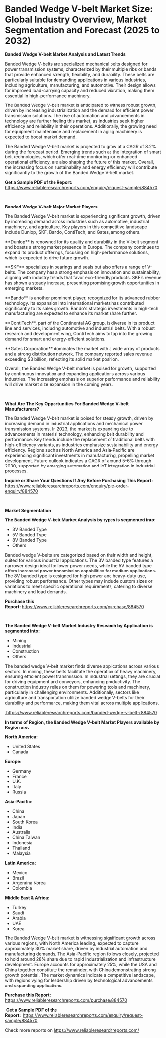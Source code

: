 <p><h1>Banded Wedge V-belt Market Size: Global Industry Overview, Market Segmentation and Forecast (2025 to 2032)</h1></p><p><strong>Banded Wedge V-belt Market Analysis and Latest Trends</strong></p>
<p><p>Banded Wedge V-belts are specialized mechanical belts designed for power transmission systems, characterized by their multiple ribs or bands that provide enhanced strength, flexibility, and durability. These belts are particularly suitable for demanding applications in various industries, including agriculture, manufacturing, and automotive. Their design allows for improved load-carrying capacity and reduced vibration, making them essential in high-performance machinery.</p><p>The Banded Wedge V-belt market is anticipated to witness robust growth, driven by increasing industrialization and the demand for efficient power transmission solutions. The rise of automation and advancements in technology are further fueling this market, as industries seek higher efficiency and reliability in their operations. Additionally, the growing need for equipment maintenance and replacement in aging machinery is expected to boost market demand.</p><p>The Banded Wedge V-belt market is projected to grow at a CAGR of 8.2% during the forecast period. Emerging trends such as the integration of smart belt technologies, which offer real-time monitoring for enhanced operational efficiency, are also shaping the future of this market. Overall, the increasing focus on sustainability and energy efficiency will contribute significantly to the growth of the Banded Wedge V-belt market.</p></p>
<p><strong>Get a Sample PDF of the Report:&nbsp;</strong> <a href="https://www.reliableresearchreports.com/enquiry/request-sample/884570?utm_campaign=2104&utm_medium=2&utm_source=Github&utm_content=ia&utm_term=01022025&utm_id=banded-wedge-v-belt">https://www.reliableresearchreports.com/enquiry/request-sample/884570</a></p>
<p>&nbsp;</p>
<p><strong>Banded Wedge V-belt Major Market Players</strong></p>
<p><p>The Banded Wedge V-belt market is experiencing significant growth, driven by increasing demand across industries such as automotive, industrial machinery, and agriculture. Key players in this competitive landscape include Dunlop, SKF, Bando, ContiTech, and Gates, among others.</p><p>**Dunlop** is renowned for its quality and durability in the V-belt segment and boasts a strong market presence in Europe. The company continues to expand its product offerings, focusing on high-performance solutions, which is expected to drive future growth.</p><p>**SKF** specializes in bearings and seals but also offers a range of V-belts. The company has a strong emphasis on innovation and sustainability, aligning with industry trends that favor eco-friendly products. SKF’s revenue has shown a steady increase, presenting promising growth opportunities in emerging markets.</p><p>**Bando** is another prominent player, recognized for its advanced rubber technology. Its expansion into international markets has contributed significantly to its sales growth. Bando's strategic investments in high-tech manufacturing are expected to enhance its market share further.</p><p>**ContiTech**, part of the Continental AG group, is diverse in its product line and services, including automotive and industrial belts. With a robust research and development wing, ContiTech aims to tap into the growing demand for smart and energy-efficient solutions.</p><p>**Gates Corporation** dominates the market with a wide array of products and a strong distribution network. The company reported sales revenue exceeding $3 billion, reflecting its solid market position.</p><p>Overall, the Banded Wedge V-belt market is poised for growth, supported by continuous innovation and expanding applications across various industries. The increasing emphasis on superior performance and reliability will drive market size expansion in the coming years.</p></p>
<p>&nbsp;</p>
<p><strong>What Are The Key Opportunities For Banded Wedge V-belt Manufacturers?</strong></p>
<p><p>The Banded Wedge V-belt market is poised for steady growth, driven by increasing demand in industrial applications and mechanical power transmission systems. In 2023, the market is expanding due to advancements in material technology, enhancing belt durability and performance. Key trends include the replacement of traditional belts with high-efficiency variants, as industries emphasize sustainability and energy efficiency. Regions such as North America and Asia-Pacific are experiencing significant investments in manufacturing, propelling market development. Future outlook indicates a CAGR of around 5-6% through 2030, supported by emerging automation and IoT integration in industrial processes.</p></p>
<p><strong>Inquire or Share Your Questions If Any Before Purchasing This Report:</strong> <a href="https://www.reliableresearchreports.com/enquiry/pre-order-enquiry/884570?utm_campaign=2104&utm_medium=2&utm_source=Github&utm_content=ia&utm_term=01022025&utm_id=banded-wedge-v-belt">https://www.reliableresearchreports.com/enquiry/pre-order-enquiry/884570</a></p>
<p>&nbsp;</p>
<p><strong>Market Segmentation</strong></p>
<p><strong>The Banded Wedge V-belt Market Analysis by types is segmented into:</strong></p>
<p><ul><li>3V Banded Type</li><li>5V Banded Type</li><li>8V Banded Type</li><li>Others</li></ul></p>
<p><p>Banded wedge V-belts are categorized based on their width and height, suited for various industrial applications. The 3V banded type features a narrower design ideal for lower power needs, while the 5V banded type offers increased power transmission capabilities for medium applications. The 8V banded type is designed for high power and heavy-duty use, providing robust performance. Other types may include custom sizes or variations to meet specific operational requirements, catering to diverse machinery and load demands.</p></p>
<p><strong>Purchase this Report:&nbsp;</strong><a href="https://www.reliableresearchreports.com/purchase/884570?utm_campaign=2104&utm_medium=2&utm_source=Github&utm_content=ia&utm_term=01022025&utm_id=banded-wedge-v-belt">https://www.reliableresearchreports.com/purchase/884570</a></p>
<p>&nbsp;</p>
<p><strong>The Banded Wedge V-belt Market Industry Research by Application is segmented into:</strong></p>
<p><ul><li>Mining</li><li>Industrial</li><li>Construction</li><li>Others</li></ul></p>
<p><p>The banded wedge V-belt market finds diverse applications across various sectors. In mining, these belts facilitate the operation of heavy machinery, ensuring efficient power transmission. In industrial settings, they are crucial for driving equipment and conveyors, enhancing productivity. The construction industry relies on them for powering tools and machinery, particularly in challenging environments. Additionally, sectors like agriculture and transportation utilize banded wedge V-belts for their durability and performance, making them vital across multiple applications.</p></p>
<p><a href="https://www.reliableresearchreports.com/banded-wedge-v-belt-r884570?utm_campaign=2104&utm_medium=2&utm_source=Github&utm_content=ia&utm_term=01022025&utm_id=banded-wedge-v-belt">&nbsp;https://www.reliableresearchreports.com/banded-wedge-v-belt-r884570</a></p>
<p><strong>In terms of Region, the Banded Wedge V-belt Market Players available by Region are:</strong></p>
<p>
    <p> <strong> North America: </strong>
        <ul>
            <li>United States</li>
            <li>Canada</li>
        </ul>
        </p> 
    <p> <strong> Europe: </strong>
        <ul>
            <li>Germany</li>
            <li>France</li>
            <li>U.K.</li>
            <li>Italy</li>
            <li>Russia</li>
        </ul>
        </p> 
    <p> <strong> Asia-Pacific: </strong>
        <ul>
            <li>China</li>
            <li>Japan</li>
            <li>South Korea</li>
            <li>India</li>
            <li>Australia</li>
            <li>China Taiwan</li>
            <li>Indonesia</li>
            <li>Thailand</li>
            <li>Malaysia</li>
        </ul>
        </p> 
    <p> <strong> Latin America: </strong>
        <ul>
            <li>Mexico</li>
            <li>Brazil</li>
            <li>Argentina Korea</li>
            <li>Colombia</li>
        </ul>
        </p> 
    <p> <strong> Middle East & Africa: </strong>
        <ul>
            <li>Turkey</li>
            <li>Saudi</li>
            <li>Arabia</li>
            <li>UAE</li>
            <li>Korea</li>
        </ul>
    </p>
    </p>
<p><p>The Banded Wedge V-belt market is witnessing significant growth across various regions, with North America leading, expected to capture approximately 30% market share, driven by industrial automation and manufacturing demands. The Asia-Pacific region follows closely, projected to hold around 28% share due to rapid industrialization and infrastructure development. Europe accounts for approximately 25%, while the USA and China together constitute the remainder, with China demonstrating strong growth potential. The market dynamics indicate a competitive landscape, with regions vying for leadership driven by technological advancements and expanding applications.</p></p>
<p><strong>Purchase this Report: </strong><a href="https://www.reliableresearchreports.com/purchase/884570?utm_campaign=2104&utm_medium=2&utm_source=Github&utm_content=ia&utm_term=01022025&utm_id=banded-wedge-v-belt">https://www.reliableresearchreports.com/purchase/884570</a></p>
<p>&nbsp;<strong>Get a Sample PDF of the Report:&nbsp;&nbsp;</strong><a href="https://www.reliableresearchreports.com/enquiry/request-sample/884570?utm_campaign=2104&utm_medium=2&utm_source=Github&utm_content=ia&utm_term=01022025&utm_id=banded-wedge-v-belt">https://www.reliableresearchreports.com/enquiry/request-sample/884570</a></p>
<p><strong></strong></p>
<p>Check more reports on <a href="https://www.reliableresearchreports.com/?utm_campaign=2104&utm_medium=2&utm_source=Github&utm_content=ia&utm_term=01022025&utm_id=banded-wedge-v-belt">https://www.reliableresearchreports.com/</a></p>